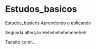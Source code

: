 # Estudos_basicos
 Estudos_basicos
 Aprendendo e aplicando
 
 Segunda alterção.Heheheheheheheheh

Teceito comit..